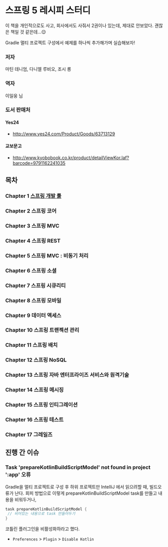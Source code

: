 # 스프링 5 레시피 스터디

이 책을 개인적으로도 사고, 회사에서도 사줘서 2권이나 있는데, 제대로 안보았다. 괜찮은 책일 것 같은데...😌

Gradle 멀티 프로젝트 구성에서 예제를 하나씩 추가해가며 실습해보자!



### 저자

마틴 데니엄, 다니엘 루비오, 조시 롱

### 역자

이일웅 님

### 도서 판매처

#### Yes24

* http://www.yes24.com/Product/Goods/63713129

#### 교보문고

* http://www.kyobobook.co.kr/product/detailViewKor.laf?barcode=9791162241035





## 목차

### Chapter 1 [스프링 개발 툴](chap01)

### Chapter 2 스프링 코어

### Chapter 3 스프링 MVC 

### Chapter 4 스프링 REST

### Chapter 5 스프링 MVC : 비동기 처리

### Chapter 6 스프링 소셜 

### Chapter 7 스프링 시큐리티 

### Chapter 8 스프링 모바일 

### Chapter 9 데이터 액세스 

### Chapter 10 스프링 트랜젝션 관리 

### Chapter 11 스프링 배치 

### Chapter 12 스프링 NoSQL

### Chapter 13 스프링 자바 엔터프라이즈 서비스와 원격기술 

### Chapter 14 스프링 메시징 

### Chapter 15 스프링 인티그레이션 

### Chapter 16 스프링 테스트 

### Chapter 17 그레일즈 









## 진행 간 이슈

### Task 'prepareKotlinBuildScriptModel' not found in project ':app' 오류

Gradle을 멀티 프로젝트로 구성 후 하위 프로젝트만 IntelliJ 에서 읽으려할 때, 빌드오류가 난다. 회피 방법으로 이렇게 prepareKotlinBuildScriptModel task를 만들고 내용을 비워두거나,
```groovy
task prepareKotlinBuildScriptModel {
 // 비어있는 내용으로 task 만들어두기
}
```

코틀린 플러그인을 비활성화하라고 했다.
*  `Preferences` > `Plugin` > `Disable Kotlin`
